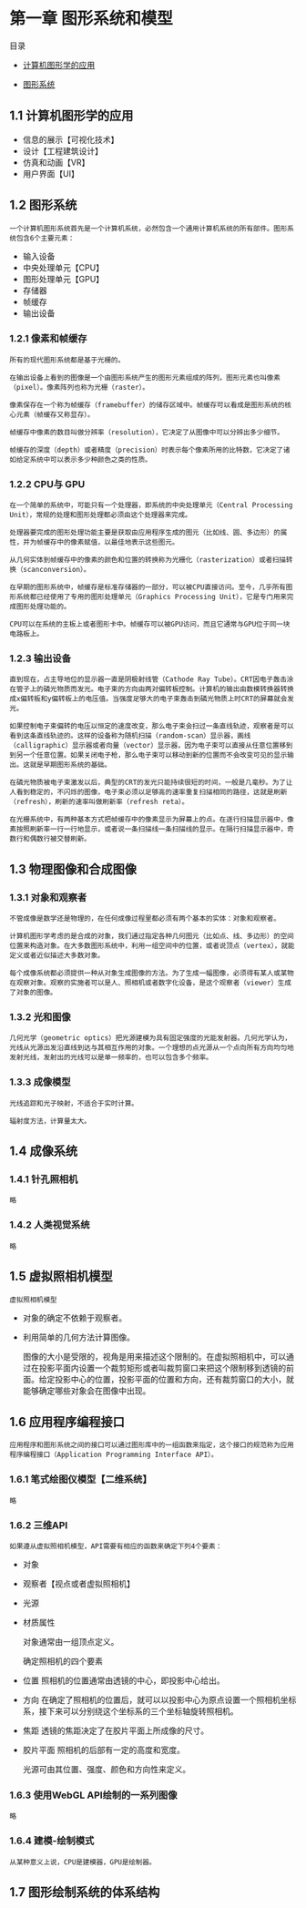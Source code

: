 # 第一章 图形系统和模型

目录

* [计算机图形学的应用](#计算机图形学的应用)

* [图形系统](#图形系统)
## 1.1 计算机图形学的应用
- 信息的展示【可视化技术】
- 设计【工程建筑设计】
- 仿真和动画【VR】
- 用户界面【UI】

## 1.2 图形系统
    一个计算机图形系统首先是一个计算机系统，必然包含一个通用计算机系统的所有部件。图形系统包含6个主要元素：
- 输入设备
- 中央处理单元【CPU】
- 图形处理单元【GPU】
- 存储器
- 帧缓存
- 输出设备

### 1.2.1 像素和帧缓存
    所有的现代图形系统都是基于光栅的。
    
    在输出设备上看到的图像是一个由图形系统产生的图形元素组成的阵列，图形元素也叫像素（pixel）。像素阵列也称为光栅（raster）。
    
    像素保存在一个称为帧缓存（framebuffer）的储存区域中。帧缓存可以看成是图形系统的核心元素（帧缓存又称显存）。
    
    帧缓存中像素的数目叫做分辨率（resolution），它决定了从图像中可以分辨出多少细节。
    
    帧缓存的深度（depth）或者精度（precision）时表示每个像素所用的比特数，它决定了诸如给定系统中可以表示多少种颜色之类的性质。

### 1.2.2 CPU与 GPU
    在一个简单的系统中，可能只有一个处理器，即系统的中央处理单元（Central Processing Unit），常规的处理和图形处理都必须由这个处理器来完成。

    处理器要完成的图形处理功能主要是获取由应用程序生成的图元（比如线、圆、多边形）的属性，并为帧缓存中的像素赋值，以最佳地表示这些图元。

    从几何实体到帧缓存中的像素的颜色和位置的转换称为光栅化（rasterization）或者扫描转换（scanconversion）。

    在早期的图形系统中，帧缓存是标准存储器的一部分，可以被CPU直接访问。至今，几乎所有图形系统都已经使用了专用的图形处理单元（Graphics Processing Unit），它是专门用来完成图形处理功能的。

    CPU可以在系统的主板上或者图形卡中。帧缓存可以被GPU访问，而且它通常与GPU位于同一块电路板上。

### 1.2.3 输出设备
    直到现在，占主导地位的显示器一直是阴极射线管（Cathode Ray Tube）。CRT因电子轰击涂在管子上的磷光物质而发光。电子束的方向由两对偏转板控制。计算机的输出由数模转换器转换成x偏转板和y偏转板上的电压值。当强度足够大的电子束轰击到磷光物质上时CRT的屏幕就会发光。

    如果控制电子束偏转的电压以恒定的速度改变，那么电子束会扫过一条直线轨迹，观察者是可以看到这条直线轨迹的。这样的设备称为随机扫描（random-scan）显示器，画线（calligraphic）显示器或者向量（vector）显示器，因为电子束可以直接从任意位置移到到另一个任意位置。如果关闭电子枪，那么电子束可以移动到新的位置而不会改变可见的显示输出。这就是早期图形系统的基础。

    在磷光物质被电子束激发以后，典型的CRT的发光只能持续很短的时间，一般是几毫秒。为了让人看到稳定的，不闪烁的图像，电子束必须以足够高的速率重复扫描相同的路径，这就是刷新（refresh），刷新的速率叫做刷新率（refresh reta）。

    在光栅系统中，有两种基本方式把帧缓存中的像素显示为屏幕上的点。在逐行扫描显示器中，像素按照刷新率一行一行地显示，或者说一条扫描线一条扫描线的显示。在隔行扫描显示器中，奇数行和偶数行被交替刷新。
## 1.3 物理图像和合成图像
### 1.3.1 对象和观察者
    不管成像是数学还是物理的，在任何成像过程里都必须有两个基本的实体：对象和观察者。

    计算机图形学考虑的是合成的对象，我们通过指定各种几何图元（比如点、线、多边形）的空间位置来构造对象。在大多数图形系统中，利用一组空间中的位置，或者说顶点（vertex），就能定义或者近似描述大多数对象。

    每个成像系统都必须提供一种从对象生成图像的方法。为了生成一幅图像，必须得有某人或某物在观察对象。观察的实施者可以是人、照相机或者数字化设备，是这个观察者（viewer）生成了对象的图像。

### 1.3.2 光和图像
    几何光学（geometric optics）把光源建模为具有固定强度的光能发射器。几何光学认为，光线从光源出发沿直线到达与其相互作用的对象。一个理想的点光源从一个点向所有方向均匀地发射光线，发射出的光线可以是单一频率的，也可以包含多个频率。

### 1.3.3 成像模型
    光线追踪和光子映射，不适合于实时计算。

    辐射度方法，计算量太大。

## 1.4 成像系统
### 1.4.1 针孔照相机
    略
### 1.4.2 人类视觉系统
    略

## 1.5 虚拟照相机模型
    虚拟照相机模型
- 对象的确定不依赖于观察者。
- 利用简单的几何方法计算图像。

    图像的大小是受限的，视角是用来描述这个限制的。在虚拟照相机中，可以通过在投影平面内设置一个裁剪矩形或者叫裁剪窗口来把这个限制移到透镜的前面。给定投影中心的位置，投影平面的位置和方向，还有裁剪窗口的大小，就能够确定哪些对象会在图像中出现。

## 1.6 应用程序编程接口
    应用程序和图形系统之间的接口可以通过图形库中的一组函数来指定，这个接口的规范称为应用程序编程接口（Application Programming Interface API）。

### 1.6.1 笔式绘图仪模型【二维系统】
    略

### 1.6.2 三维API
    如果遵从虚拟照相机模型，API需要有相应的函数来确定下列4个要素：
- 对象
- 观察者【视点或者虚拟照相机】
- 光源
- 材质属性
  
  对象通常由一组顶点定义。

  确定照相机的四个要素
- 位置 照相机的位置通常由透镜的中心，即投影中心给出。
- 方向 在确定了照相机的位置后，就可以以投影中心为原点设置一个照相机坐标系，接下来可以分别绕这个坐标系的三个坐标轴旋转照相机。
- 焦距 透镜的焦距决定了在胶片平面上所成像的尺寸。
- 胶片平面 照相机的后部有一定的高度和宽度。
  
  光源可由其位置、强度、颜色和方向性来定义。

### 1.6.3 使用WebGL API绘制的一系列图像
    略

### 1.6.4 建模-绘制模式
    从某种意义上说，CPU是建模器，GPU是绘制器。

## 1.7 图形绘制系统的体系结构

